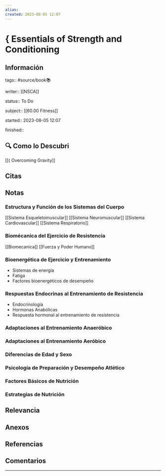 ```yaml
---
alias: 
created: 2023-08-05 12:07
---
```

# { Essentials of Strength and Conditioning
## Información
tags:: #source/book📚 

writer:: [[NSCA]]

status:: To Do

subject:: [[60.00 Fitness]]

started:: 2023-08-05 12:07

finished::

## 🔍 Como lo Descubri
[[{ Overcoming Gravity]]


## Citas

## Notas
### Estructura y Función de los Sistemas del Cuerpo
[[Sistema Esqueletomuscular]]
[[Sistema Neuromuscular]]
[[Sistema Cardiovascular]]
[[Sistema Respiratorio]]

### Biomécanica del Ejercicio de Resistencia
[[Biomecanica]]
[[Fuerza y Poder Humano]]

### Bioenergética de Ejercicio y Entrenamiento
- Sistemas de energía
- Fatiga
- Factores bioenergéticos de desempeño

### Respuestas Endocrinas al Entrenamiento de Resistencia
- Endocrinología
- Hormonas Anabólicas
- Respuesta hormonal al entrenamiento de resistencia

### Adaptaciones al Entrenamiento Anaeróbico

### Adaptaciones al Entrenamiento Aeróbico

### Diferencias de Edad y Sexo

### Psicología de Preparación y Desempeño Atlético

### Factores Básicos de Nutrición

### Estrategias de Nutrición


## Relevancia

## Anexos

## Referencias

## Comentarios
___

